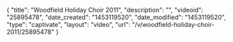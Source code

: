 {
    "title": "Woodfield Holiday Choir 2011",
    "description": "",
    "videoid": "25895478",
    "date_created": "1453119520",
    "date_modified": "1453119520",
    "type": "captivate",
    "layout": "video",
    "url": "\/v\/woodfield-holiday-choir-2011\/25895478"
}